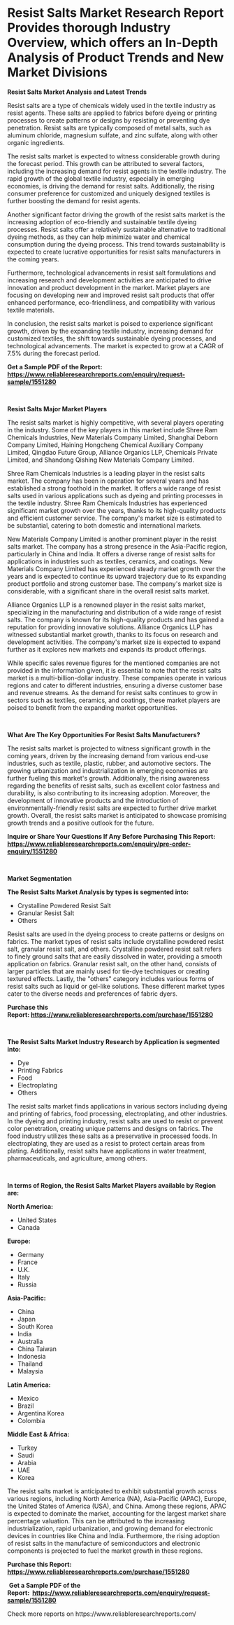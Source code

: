 <p><h1>Resist Salts Market Research Report Provides thorough Industry Overview, which offers an In-Depth Analysis of Product Trends and New Market Divisions</h1></p><p><strong>Resist Salts Market Analysis and Latest Trends</strong></p>
<p><p>Resist salts are a type of chemicals widely used in the textile industry as resist agents. These salts are applied to fabrics before dyeing or printing processes to create patterns or designs by resisting or preventing dye penetration. Resist salts are typically composed of metal salts, such as aluminum chloride, magnesium sulfate, and zinc sulfate, along with other organic ingredients.</p><p>The resist salts market is expected to witness considerable growth during the forecast period. This growth can be attributed to several factors, including the increasing demand for resist agents in the textile industry. The rapid growth of the global textile industry, especially in emerging economies, is driving the demand for resist salts. Additionally, the rising consumer preference for customized and uniquely designed textiles is further boosting the demand for resist agents.</p><p>Another significant factor driving the growth of the resist salts market is the increasing adoption of eco-friendly and sustainable textile dyeing processes. Resist salts offer a relatively sustainable alternative to traditional dyeing methods, as they can help minimize water and chemical consumption during the dyeing process. This trend towards sustainability is expected to create lucrative opportunities for resist salts manufacturers in the coming years.</p><p>Furthermore, technological advancements in resist salt formulations and increasing research and development activities are anticipated to drive innovation and product development in the market. Market players are focusing on developing new and improved resist salt products that offer enhanced performance, eco-friendliness, and compatibility with various textile materials.</p><p>In conclusion, the resist salts market is poised to experience significant growth, driven by the expanding textile industry, increasing demand for customized textiles, the shift towards sustainable dyeing processes, and technological advancements. The market is expected to grow at a CAGR of 7.5% during the forecast period.</p></p>
<p><strong>Get a Sample PDF of the Report:&nbsp; <a href="https://www.reliableresearchreports.com/enquiry/request-sample/1551280">https://www.reliableresearchreports.com/enquiry/request-sample/1551280</a></strong></p>
<p>&nbsp;</p>
<p><strong>Resist Salts Major Market Players</strong></p>
<p><p>The resist salts market is highly competitive, with several players operating in the industry. Some of the key players in this market include Shree Ram Chemicals Industries, New Materials Company Limited, Shanghai Deborn Company Limited, Haining Hongcheng Chemical Auxiliary Company Limited, Qingdao Future Group, Alliance Organics LLP, Chemicals Private Limited, and Shandong Qishing New Materials Company Limited.</p><p>Shree Ram Chemicals Industries is a leading player in the resist salts market. The company has been in operation for several years and has established a strong foothold in the market. It offers a wide range of resist salts used in various applications such as dyeing and printing processes in the textile industry. Shree Ram Chemicals Industries has experienced significant market growth over the years, thanks to its high-quality products and efficient customer service. The company's market size is estimated to be substantial, catering to both domestic and international markets.</p><p>New Materials Company Limited is another prominent player in the resist salts market. The company has a strong presence in the Asia-Pacific region, particularly in China and India. It offers a diverse range of resist salts for applications in industries such as textiles, ceramics, and coatings. New Materials Company Limited has experienced steady market growth over the years and is expected to continue its upward trajectory due to its expanding product portfolio and strong customer base. The company's market size is considerable, with a significant share in the overall resist salts market.</p><p>Alliance Organics LLP is a renowned player in the resist salts market, specializing in the manufacturing and distribution of a wide range of resist salts. The company is known for its high-quality products and has gained a reputation for providing innovative solutions. Alliance Organics LLP has witnessed substantial market growth, thanks to its focus on research and development activities. The company's market size is expected to expand further as it explores new markets and expands its product offerings.</p><p>While specific sales revenue figures for the mentioned companies are not provided in the information given, it is essential to note that the resist salts market is a multi-billion-dollar industry. These companies operate in various regions and cater to different industries, ensuring a diverse customer base and revenue streams. As the demand for resist salts continues to grow in sectors such as textiles, ceramics, and coatings, these market players are poised to benefit from the expanding market opportunities.</p></p>
<p>&nbsp;</p>
<p><strong>What Are The Key Opportunities For Resist Salts Manufacturers?</strong></p>
<p><p>The resist salts market is projected to witness significant growth in the coming years, driven by the increasing demand from various end-use industries, such as textile, plastic, rubber, and automotive sectors. The growing urbanization and industrialization in emerging economies are further fueling this market's growth. Additionally, the rising awareness regarding the benefits of resist salts, such as excellent color fastness and durability, is also contributing to its increasing adoption. Moreover, the development of innovative products and the introduction of environmentally-friendly resist salts are expected to further drive market growth. Overall, the resist salts market is anticipated to showcase promising growth trends and a positive outlook for the future.</p></p>
<p><strong>Inquire or Share Your Questions If Any Before Purchasing This Report: <a href="https://www.reliableresearchreports.com/enquiry/pre-order-enquiry/1551280">https://www.reliableresearchreports.com/enquiry/pre-order-enquiry/1551280</a></strong></p>
<p>&nbsp;</p>
<p><strong>Market Segmentation</strong></p>
<p><strong>The Resist Salts Market Analysis by types is segmented into:</strong></p>
<p><ul><li>Crystalline Powdered Resist Salt</li><li>Granular Resist Salt</li><li>Others</li></ul></p>
<p><p>Resist salts are used in the dyeing process to create patterns or designs on fabrics. The market types of resist salts include crystalline powdered resist salt, granular resist salt, and others. Crystalline powdered resist salt refers to finely ground salts that are easily dissolved in water, providing a smooth application on fabrics. Granular resist salt, on the other hand, consists of larger particles that are mainly used for tie-dye techniques or creating textured effects. Lastly, the "others" category includes various forms of resist salts such as liquid or gel-like solutions. These different market types cater to the diverse needs and preferences of fabric dyers.</p></p>
<p><strong>Purchase this Report:&nbsp;<a href="https://www.reliableresearchreports.com/purchase/1551280">https://www.reliableresearchreports.com/purchase/1551280</a></strong></p>
<p>&nbsp;</p>
<p><strong>The Resist Salts Market Industry Research by Application is segmented into:</strong></p>
<p><ul><li>Dye</li><li>Printing Fabrics</li><li>Food</li><li>Electroplating</li><li>Others</li></ul></p>
<p><p>The resist salts market finds applications in various sectors including dyeing and printing of fabrics, food processing, electroplating, and other industries. In the dyeing and printing industry, resist salts are used to resist or prevent color penetration, creating unique patterns and designs on fabrics. The food industry utilizes these salts as a preservative in processed foods. In electroplating, they are used as a resist to protect certain areas from plating. Additionally, resist salts have applications in water treatment, pharmaceuticals, and agriculture, among others.</p></p>
<p>&nbsp;</p>
<p><strong>In terms of Region, the Resist Salts Market Players available by Region are:</strong></p>
<p>
    <p> <strong> North America: </strong>
        <ul>
            <li>United States</li>
            <li>Canada</li>
        </ul>
        </p> 
    <p> <strong> Europe: </strong>
        <ul>
            <li>Germany</li>
            <li>France</li>
            <li>U.K.</li>
            <li>Italy</li>
            <li>Russia</li>
        </ul>
        </p> 
    <p> <strong> Asia-Pacific: </strong>
        <ul>
            <li>China</li>
            <li>Japan</li>
            <li>South Korea</li>
            <li>India</li>
            <li>Australia</li>
            <li>China Taiwan</li>
            <li>Indonesia</li>
            <li>Thailand</li>
            <li>Malaysia</li>
        </ul>
        </p> 
    <p> <strong> Latin America: </strong>
        <ul>
            <li>Mexico</li>
            <li>Brazil</li>
            <li>Argentina Korea</li>
            <li>Colombia</li>
        </ul>
        </p> 
    <p> <strong> Middle East & Africa: </strong>
        <ul>
            <li>Turkey</li>
            <li>Saudi</li>
            <li>Arabia</li>
            <li>UAE</li>
            <li>Korea</li>
        </ul>
    </p>
    </p>
<p><p>The resist salts market is anticipated to exhibit substantial growth across various regions, including North America (NA), Asia-Pacific (APAC), Europe, the United States of America (USA), and China. Among these regions, APAC is expected to dominate the market, accounting for the largest market share percentage valuation. This can be attributed to the increasing industrialization, rapid urbanization, and growing demand for electronic devices in countries like China and India. Furthermore, the rising adoption of resist salts in the manufacture of semiconductors and electronic components is projected to fuel the market growth in these regions.</p></p>
<p><strong>Purchase this Report: <a href="https://www.reliableresearchreports.com/purchase/1551280">https://www.reliableresearchreports.com/purchase/1551280</a></strong></p>
<p>&nbsp;<strong>Get a Sample PDF of the Report:&nbsp;&nbsp;<a href="https://www.reliableresearchreports.com/enquiry/request-sample/1551280">https://www.reliableresearchreports.com/enquiry/request-sample/1551280</a></strong></p>
<p><strong></strong></p>
<p>Check more reports on https://www.reliableresearchreports.com/</p>